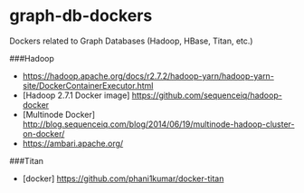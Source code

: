 # graph-db-dockers
Dockers related to Graph Databases (Hadoop, HBase, Titan, etc.)



###Hadoop
* https://hadoop.apache.org/docs/r2.7.2/hadoop-yarn/hadoop-yarn-site/DockerContainerExecutor.html
* [Hadoop 2.7.1 Docker image] https://github.com/sequenceiq/hadoop-docker
* [Multinode Docker] http://blog.sequenceiq.com/blog/2014/06/19/multinode-hadoop-cluster-on-docker/
* https://ambari.apache.org/

###Titan
* [docker] https://github.com/phani1kumar/docker-titan
